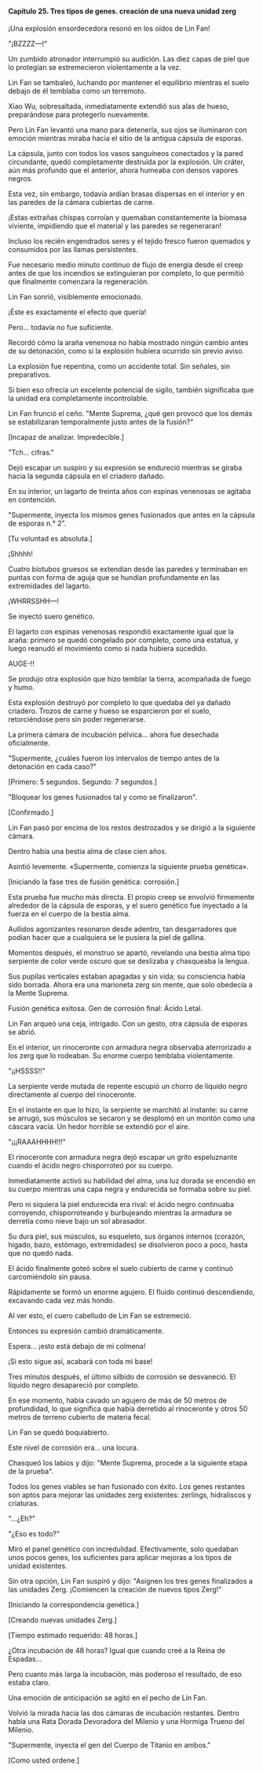 
#### Capítulo 25. Tres tipos de genes. creación de una nueva unidad zerg


¡Una explosión ensordecedora resonó en los oídos de Lin Fan!

"¡BZZZZ—!"

Un zumbido atronador interrumpió su audición. Las diez capas de piel que lo protegían se estremecieron violentamente a la vez.

Lin Fan se tambaleó, luchando por mantener el equilibrio mientras el suelo debajo de él temblaba como un terremoto.

Xiao Wu, sobresaltada, inmediatamente extendió sus alas de hueso, preparándose para protegerlo nuevamente.

Pero Lin Fan levantó una mano para detenerla, sus ojos se iluminaron con emoción mientras miraba hacia el sitio de la antigua cápsula de esporas.

La cápsula, junto con todos los vasos sanguíneos conectados y la pared circundante, quedó completamente destruida por la explosión. Un cráter, aún más profundo que el anterior, ahora humeaba con densos vapores negros.

Esta vez, sin embargo, todavía ardían brasas dispersas en el interior y en las paredes de la cámara cubiertas de carne.

¡Estas extrañas chispas corroían y quemaban constantemente la biomasa viviente, impidiendo que el material y las paredes se regeneraran!

Incluso los recién engendrados seres y el tejido fresco fueron quemados y consumidos por las llamas persistentes.

Fue necesario medio minuto continuo de flujo de energía desde el creep antes de que los incendios se extinguieran por completo, lo que permitió que finalmente comenzara la regeneración.

Lin Fan sonrió, visiblemente emocionado.

¡Éste es exactamente el efecto que quería!

Pero... todavía no fue suficiente.

Recordó cómo la araña venenosa no había mostrado ningún cambio antes de su detonación, como si la explosión hubiera ocurrido sin previo aviso.

La explosión fue repentina, como un accidente total. Sin señales, sin preparativos.

Si bien eso ofrecía un excelente potencial de sigilo, también significaba que la unidad era completamente incontrolable.

Lin Fan frunció el ceño. "Mente Suprema, ¿qué gen provocó que los demás se estabilizaran temporalmente justo antes de la fusión?"

[Incapaz de analizar. Impredecible.]

"Tch... cifras."

Dejó escapar un suspiro y su expresión se endureció mientras se giraba hacia la segunda cápsula en el criadero dañado.

En su interior, un lagarto de treinta años con espinas venenosas se agitaba en contención.

"Supermente, inyecta los mismos genes fusionados que antes en la cápsula de esporas n.° 2".

[Tu voluntad es absoluta.]

¡Shhhh!

Cuatro biotubos gruesos se extendían desde las paredes y terminaban en puntas con forma de aguja que se hundían profundamente en las extremidades del lagarto.

¡WHRRSSHH—!

Se inyectó suero genético.

El lagarto con espinas venenosas respondió exactamente igual que la araña: primero se quedó congelado por completo, como una estatua, y luego reanudó el movimiento como si nada hubiera sucedido.

AUGE-!!

Se produjo otra explosión que hizo temblar la tierra, acompañada de fuego y humo.

Esta explosión destruyó por completo lo que quedaba del ya dañado criadero. Trozos de carne y hueso se esparcieron por el suelo, retorciéndose pero sin poder regenerarse.

La primera cámara de incubación pélvica... ahora fue desechada oficialmente.

"Supermente, ¿cuáles fueron los intervalos de tiempo antes de la detonación en cada caso?"

[Primero: 5 segundos. Segundo: 7 segundos.]

"Bloquear los genes fusionados tal y como se finalizaron".

[Confirmado.]

Lin Fan pasó por encima de los restos destrozados y se dirigió a la siguiente cámara.

Dentro había una bestia alma de clase cien años.

Asintió levemente. «Supermente, comienza la siguiente prueba genética».

[Iniciando la fase tres de fusión genética: corrosión.]

Esta prueba fue mucho más directa. El propio creep se envolvió firmemente alrededor de la cápsula de esporas, y el suero genético fue inyectado a la fuerza en el cuerpo de la bestia alma.

Aullidos agonizantes resonaron desde adentro, tan desgarradores que podían hacer que a cualquiera se le pusiera la piel de gallina.

Momentos después, el monstruo se apartó, revelando una bestia alma tipo serpiente de color verde oscuro que se deslizaba y chasqueaba la lengua.

Sus pupilas verticales estaban apagadas y sin vida; su consciencia había sido borrada. Ahora era una marioneta zerg sin mente, que solo obedecía a la Mente Suprema.

Fusión genética exitosa. Gen de corrosión final: Ácido Letal.

Lin Fan arqueó una ceja, intrigado. Con un gesto, otra cápsula de esporas se abrió.

En el interior, un rinoceronte con armadura negra observaba aterrorizado a los zerg que lo rodeaban. Su enorme cuerpo temblaba violentamente.

"¡¡HSSSS!!"

La serpiente verde mutada de repente escupió un chorro de líquido negro directamente al cuerpo del rinoceronte.

En el instante en que lo hizo, la serpiente se marchitó al instante: su carne se arrugó, sus músculos se secaron y se desplomó en un montón como una cáscara vacía. Un hedor horrible se extendió por el aire.

"¡¡¡RAAAHHHH!!!"

El rinoceronte con armadura negra dejó escapar un grito espeluznante cuando el ácido negro chisporroteó por su cuerpo.

Inmediatamente activó su habilidad del alma, una luz dorada se encendió en su cuerpo mientras una capa negra y endurecida se formaba sobre su piel.

Pero ni siquiera la piel endurecida era rival: el ácido negro continuaba corroyendo, chisporroteando y burbujeando mientras la armadura se derretía como nieve bajo un sol abrasador.

Su dura piel, sus músculos, su esqueleto, sus órganos internos (corazón, hígado, bazo, estómago, extremidades) se disolvieron poco a poco, hasta que no quedó nada.

El ácido finalmente goteó sobre el suelo cubierto de carne y continuó carcomiéndolo sin pausa.

Rápidamente se formó un enorme agujero. El fluido continuó descendiendo, excavando cada vez más hondo.

Al ver esto, el cuero cabelludo de Lin Fan se estremeció.

Entonces su expresión cambió dramáticamente.

Espera... ¡esto está debajo de mi colmena!

¡Si esto sigue así, acabará con toda mi base!

Tres minutos después, el último silbido de corrosión se desvaneció. El líquido negro desapareció por completo.

En ese momento, había cavado un agujero de más de 50 metros de profundidad, lo que significa que había derretido al rinoceronte y otros 50 metros de terreno cubierto de materia fecal.

Lin Fan se quedó boquiabierto.

Este nivel de corrosión era... una locura.

Chasqueó los labios y dijo: "Mente Suprema, procede a la siguiente etapa de la prueba".

Todos los genes viables se han fusionado con éxito. Los genes restantes son aptos para mejorar las unidades zerg existentes: zerlings, hidraliscos y criaturas.

"...¿Eh?"

"¿Eso es todo?"

Miró el panel genético con incredulidad. Efectivamente, solo quedaban unos pocos genes, los suficientes para aplicar mejoras a los tipos de unidad existentes.

Sin otra opción, Lin Fan suspiró y dijo: "Asignen los tres genes finalizados a las unidades Zerg. ¡Comiencen la creación de nuevos tipos Zerg!"

[Iniciando la correspondencia genética.]

[Creando nuevas unidades Zerg.]

[Tiempo estimado requerido: 48 horas.]

¿Otra incubación de 48 horas? Igual que cuando creé a la Reina de Espadas...

Pero cuanto más larga la incubación, más poderoso el resultado, de eso estaba claro.

Una emoción de anticipación se agitó en el pecho de Lin Fan.

Volvió la mirada hacia las dos cámaras de incubación restantes. Dentro había una Rata Dorada Devoradora del Milenio y una Hormiga Trueno del Milenio.

"Supermente, inyecta el gen del Cuerpo de Titanio en ambos."

[Como usted ordene.]